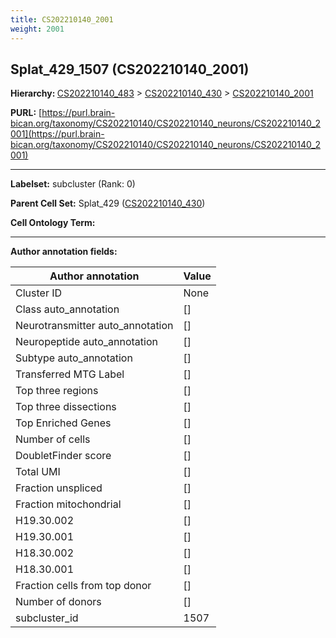 ```yaml
---
title: CS202210140_2001
weight: 2001
---
```

## Splat_429_1507 (CS202210140_2001)
<b>Hierarchy: </b>
[CS202210140_483](../CS202210140_483) >
[CS202210140_430](../CS202210140_430) >
[CS202210140_2001](../CS202210140_2001)

**PURL:** [https://purl.brain-bican.org/taxonomy/CS202210140/CS202210140_neurons/CS202210140_2001](https://purl.brain-bican.org/taxonomy/CS202210140/CS202210140_neurons/CS202210140_2001)

---


**Labelset:** subcluster (Rank: 0)

**Parent Cell Set:** Splat_429 ([CS202210140_430](../CS202210140_430))



**Cell Ontology Term:** 

[MARKER GENES.]: #


---

[TRANSFERRED ANNOTATIONS.]: #


[AUTHOR ANNOTATION FIELDS.]: #


**Author annotation fields:**

| Author annotation | Value |
|-------------------|-------|
|Cluster ID|None|
|Class auto_annotation|[]|
|Neurotransmitter auto_annotation|[]|
|Neuropeptide auto_annotation|[]|
|Subtype auto_annotation|[]|
|Transferred MTG Label|[]|
|Top three regions|[]|
|Top three dissections|[]|
|Top Enriched Genes|[]|
|Number of cells|[]|
|DoubletFinder score|[]|
|Total UMI|[]|
|Fraction unspliced|[]|
|Fraction mitochondrial|[]|
|H19.30.002|[]|
|H19.30.001|[]|
|H18.30.002|[]|
|H18.30.001|[]|
|Fraction cells from top donor|[]|
|Number of donors|[]|
|subcluster_id|1507|
